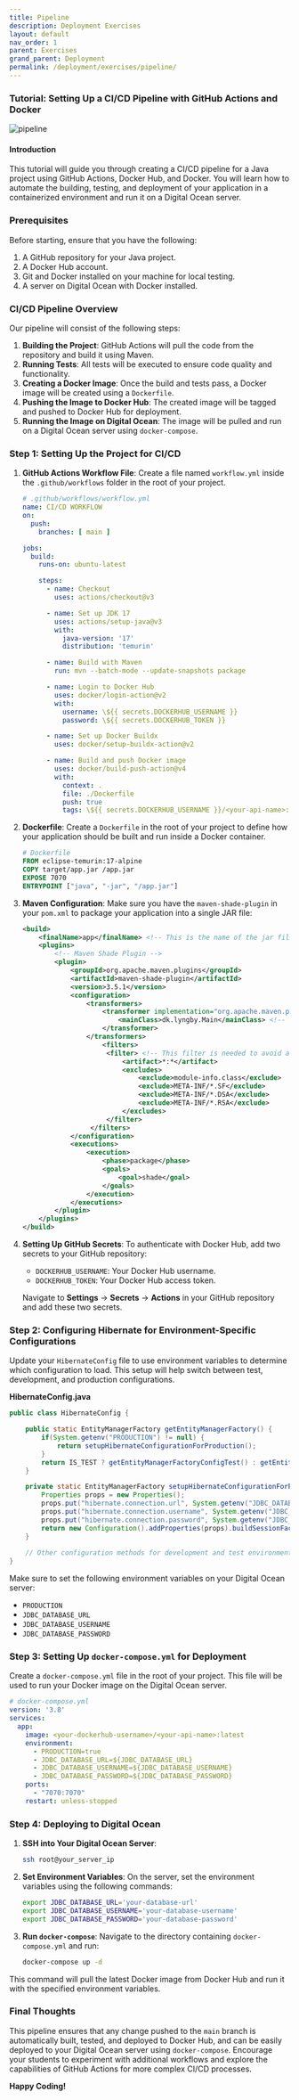 ```yaml
---
title: Pipeline
description: Deployment Exercises
layout: default
nav_order: 1
parent: Exercises
grand_parent: Deployment
permalink: /deployment/exercises/pipeline/
---
```


### Tutorial: Setting Up a CI/CD Pipeline with GitHub Actions and Docker

![pipeline](./images/cicd-pipeline.png)

#### Introduction

This tutorial will guide you through creating a CI/CD pipeline for a Java project using GitHub Actions, Docker Hub, and Docker. You will learn how to automate the building, testing, and deployment of your application in a containerized environment and run it on a Digital Ocean server.

### Prerequisites

Before starting, ensure that you have the following:

1. A GitHub repository for your Java project.
2. A Docker Hub account.
3. Git and Docker installed on your machine for local testing.
4. A server on Digital Ocean with Docker installed.

### CI/CD Pipeline Overview

Our pipeline will consist of the following steps:

1. **Building the Project**: GitHub Actions will pull the code from the repository and build it using Maven.
2. **Running Tests**: All tests will be executed to ensure code quality and functionality.
3. **Creating a Docker Image**: Once the build and tests pass, a Docker image will be created using a `Dockerfile`.
4. **Pushing the Image to Docker Hub**: The created image will be tagged and pushed to Docker Hub for deployment.
5. **Running the Image on Digital Ocean**: The image will be pulled and run on a Digital Ocean server using `docker-compose`.

### Step 1: Setting Up the Project for CI/CD

1. **GitHub Actions Workflow File**:
   Create a file named `workflow.yml` inside the `.github/workflows` folder in the root of your project.

   ```yaml
   # .github/workflows/workflow.yml
   name: CI/CD WORKFLOW
   on:
     push:
       branches: [ main ]

   jobs:
     build:
       runs-on: ubuntu-latest

       steps:
         - name: Checkout
           uses: actions/checkout@v3

         - name: Set up JDK 17
           uses: actions/setup-java@v3
           with:
             java-version: '17'
             distribution: 'temurin'

         - name: Build with Maven
           run: mvn --batch-mode --update-snapshots package

         - name: Login to Docker Hub
           uses: docker/login-action@v2
           with:
             username: \${{ secrets.DOCKERHUB_USERNAME }}
             password: \${{ secrets.DOCKERHUB_TOKEN }}

         - name: Set up Docker Buildx
           uses: docker/setup-buildx-action@v2

         - name: Build and push Docker image
           uses: docker/build-push-action@v4
           with:
             context: .
             file: ./Dockerfile
             push: true
             tags: \${{ secrets.DOCKERHUB_USERNAME }}/<your-api-name>:latest
   ```

2. **Dockerfile**:
   Create a `Dockerfile` in the root of your project to define how your application should be built and run inside a Docker container.

   ```dockerfile
   # Dockerfile
   FROM eclipse-temurin:17-alpine
   COPY target/app.jar /app.jar
   EXPOSE 7070
   ENTRYPOINT ["java", "-jar", "/app.jar"]
   ```

3. **Maven Configuration**:
   Make sure you have the `maven-shade-plugin` in your `pom.xml` to package your application into a single JAR file:

   ```xml
   <build>
       <finalName>app</finalName> <!-- This is the name of the jar file -->
       <plugins>
           <!-- Maven Shade Plugin -->
           <plugin>
               <groupId>org.apache.maven.plugins</groupId>
               <artifactId>maven-shade-plugin</artifactId>
               <version>3.5.1</version>
               <configuration>
                   <transformers>
                       <transformer implementation="org.apache.maven.plugins.shade.resource.ManifestResourceTransformer">
                           <mainClass>dk.lyngby.Main</mainClass> <!-- Update this with your main class -->
                       </transformer>
                   </transformers>
                       <filters>
                        <filter> <!-- This filter is needed to avoid a bug in the shade plugin -->
                            <artifact>*:*</artifact>
                            <excludes>
                                <exclude>module-info.class</exclude>
                                <exclude>META-INF/*.SF</exclude>
                                <exclude>META-INF/*.DSA</exclude>
                                <exclude>META-INF/*.RSA</exclude>
                            </excludes>
                        </filter>
                    </filters>
               </configuration>
               <executions>
                   <execution>
                       <phase>package</phase>
                       <goals>
                           <goal>shade</goal>
                       </goals>
                   </execution>
               </executions>
           </plugin>
       </plugins>
   </build>
   ```

4. **Setting Up GitHub Secrets**:
   To authenticate with Docker Hub, add two secrets to your GitHub repository:
    - `DOCKERHUB_USERNAME`: Your Docker Hub username.
    - `DOCKERHUB_TOKEN`: Your Docker Hub access token.

   Navigate to **Settings** → **Secrets** → **Actions** in your GitHub repository and add these two secrets.

### Step 2: Configuring Hibernate for Environment-Specific Configurations

Update your `HibernateConfig` file to use environment variables to determine which configuration to load. This setup will help switch between test, development, and production configurations.

**HibernateConfig.java**

```java
public class HibernateConfig {

    public static EntityManagerFactory getEntityManagerFactory() {
        if(System.getenv("PRODUCTION") != null) {
            return setupHibernateConfigurationForProduction();
        }
        return IS_TEST ? getEntityManagerFactoryConfigTest() : getEntityManagerFactoryConfigDevelopment();
    }

    private static EntityManagerFactory setupHibernateConfigurationForProduction() {
        Properties props = new Properties();
        props.put("hibernate.connection.url", System.getenv("JDBC_DATABASE_URL"));
        props.put("hibernate.connection.username", System.getenv("JDBC_DATABASE_USERNAME"));
        props.put("hibernate.connection.password", System.getenv("JDBC_DATABASE_PASSWORD"));
        return new Configuration().addProperties(props).buildSessionFactory();
    }
    
    // Other configuration methods for development and test environments
}
```

Make sure to set the following environment variables on your Digital Ocean server:

- `PRODUCTION`
- `JDBC_DATABASE_URL`
- `JDBC_DATABASE_USERNAME`
- `JDBC_DATABASE_PASSWORD`

### Step 3: Setting Up `docker-compose.yml` for Deployment

Create a `docker-compose.yml` file in the root of your project. This file will be used to run your Docker image on the Digital Ocean server.

```yaml
# docker-compose.yml
version: '3.8'
services:
  app:
    image: <your-dockerhub-username>/<your-api-name>:latest
    environment:
      - PRODUCTION=true
      - JDBC_DATABASE_URL=${JDBC_DATABASE_URL}
      - JDBC_DATABASE_USERNAME=${JDBC_DATABASE_USERNAME}
      - JDBC_DATABASE_PASSWORD=${JDBC_DATABASE_PASSWORD}
    ports:
      - "7070:7070"
    restart: unless-stopped
```

### Step 4: Deploying to Digital Ocean

1. **SSH into Your Digital Ocean Server**:

   ```bash
   ssh root@your_server_ip
   ```

2. **Set Environment Variables**:
   On the server, set the environment variables using the following commands:

   ```bash
   export JDBC_DATABASE_URL='your-database-url'
   export JDBC_DATABASE_USERNAME='your-database-username'
   export JDBC_DATABASE_PASSWORD='your-database-password'
   ```

3. **Run `docker-compose`**:
   Navigate to the directory containing `docker-compose.yml` and run:

   ```bash
   docker-compose up -d
   ```

This command will pull the latest Docker image from Docker Hub and run it with the specified environment variables.

### Final Thoughts

This pipeline ensures that any change pushed to the `main` branch is automatically built, tested, and deployed to Docker Hub, and can be easily deployed to your Digital Ocean server using `docker-compose`. Encourage your students to experiment with additional workflows and explore the capabilities of GitHub Actions for more complex CI/CD processes.

**Happy Coding!**
